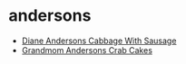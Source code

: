 # andersons

 * [Diane Andersons Cabbage With Sausage](index/d/diane-andersons-cabbage-with-sausage-230449.json)
 * [Grandmom Andersons Crab Cakes](index/g/grandmom-andersons-crab-cakes.json)
